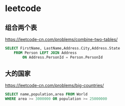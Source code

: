 # leetcode

## 组合两个表

<https://leetcode-cn.com/problems/combine-two-tables/>

```sql
SELECT FirstName, LastName,Address.City,Address.State
    FROM Person LEFT JOIN Address
        ON Address.PersonId = Person.PersonId
```

## 大的国家

<https://leetcode-cn.com/problems/big-countries/>

```sql
SELECT name,population,area FROM World
WHERE area >= 3000000 OR population >= 25000000
```